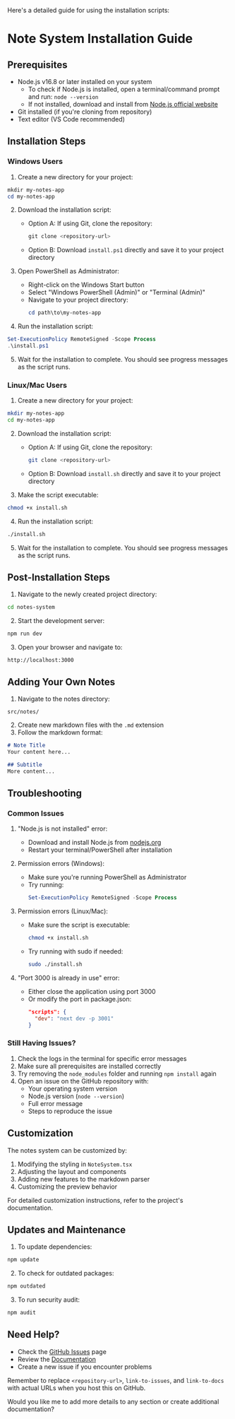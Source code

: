 Here's a detailed guide for using the installation scripts:

# Note System Installation Guide

## Prerequisites
- Node.js v16.8 or later installed on your system
  - To check if Node.js is installed, open a terminal/command prompt and run: `node --version`
  - If not installed, download and install from [Node.js official website](https://nodejs.org/)
- Git installed (if you're cloning from repository)
- Text editor (VS Code recommended)

## Installation Steps

### Windows Users

1. Create a new directory for your project:
```powershell
mkdir my-notes-app
cd my-notes-app
```

2. Download the installation script:
   - Option A: If using Git, clone the repository:
     ```powershell
     git clone <repository-url>
     ```
   - Option B: Download `install.ps1` directly and save it to your project directory

3. Open PowerShell as Administrator:
   - Right-click on the Windows Start button
   - Select "Windows PowerShell (Admin)" or "Terminal (Admin)"
   - Navigate to your project directory:
     ```powershell
     cd path\to\my-notes-app
     ```

4. Run the installation script:
```powershell
Set-ExecutionPolicy RemoteSigned -Scope Process
.\install.ps1
```

5. Wait for the installation to complete. You should see progress messages as the script runs.

### Linux/Mac Users

1. Create a new directory for your project:
```bash
mkdir my-notes-app
cd my-notes-app
```

2. Download the installation script:
   - Option A: If using Git, clone the repository:
     ```bash
     git clone <repository-url>
     ```
   - Option B: Download `install.sh` directly and save it to your project directory

3. Make the script executable:
```bash
chmod +x install.sh
```

4. Run the installation script:
```bash
./install.sh
```

5. Wait for the installation to complete. You should see progress messages as the script runs.

## Post-Installation Steps

1. Navigate to the newly created project directory:
```bash
cd notes-system
```

2. Start the development server:
```bash
npm run dev
```

3. Open your browser and navigate to:
```
http://localhost:3000
```

## Adding Your Own Notes

1. Navigate to the notes directory:
```
src/notes/
```

2. Create new markdown files with the `.md` extension
3. Follow the markdown format:
```markdown
# Note Title
Your content here...

## Subtitle
More content...
```

## Troubleshooting

### Common Issues

1. "Node.js is not installed" error:
   - Download and install Node.js from [nodejs.org](https://nodejs.org/)
   - Restart your terminal/PowerShell after installation

2. Permission errors (Windows):
   - Make sure you're running PowerShell as Administrator
   - Try running:
     ```powershell
     Set-ExecutionPolicy RemoteSigned -Scope Process
     ```

3. Permission errors (Linux/Mac):
   - Make sure the script is executable:
     ```bash
     chmod +x install.sh
     ```
   - Try running with sudo if needed:
     ```bash
     sudo ./install.sh
     ```

4. "Port 3000 is already in use" error:
   - Either close the application using port 3000
   - Or modify the port in package.json:
     ```json
     "scripts": {
       "dev": "next dev -p 3001"
     }
     ```

### Still Having Issues?

1. Check the logs in the terminal for specific error messages
2. Make sure all prerequisites are installed correctly
3. Try removing the `node_modules` folder and running `npm install` again
4. Open an issue on the GitHub repository with:
   - Your operating system version
   - Node.js version (`node --version`)
   - Full error message
   - Steps to reproduce the issue

## Customization

The notes system can be customized by:

1. Modifying the styling in `NoteSystem.tsx`
2. Adjusting the layout and components
3. Adding new features to the markdown parser
4. Customizing the preview behavior

For detailed customization instructions, refer to the project's documentation.

## Updates and Maintenance

1. To update dependencies:
```bash
npm update
```

2. To check for outdated packages:
```bash
npm outdated
```

3. To run security audit:
```bash
npm audit
```

## Need Help?

- Check the [GitHub Issues](link-to-issues) page
- Review the [Documentation](link-to-docs)
- Create a new issue if you encounter problems

Remember to replace `<repository-url>`, `link-to-issues`, and `link-to-docs` with actual URLs when you host this on GitHub.

Would you like me to add more details to any section or create additional documentation?
